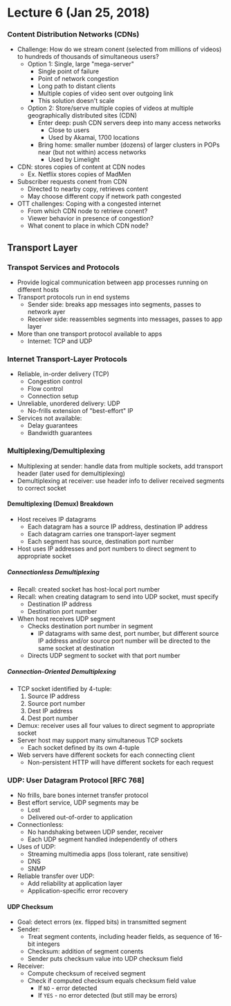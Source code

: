 # Lecture 6 (Jan 25, 2018)
### Content Distribution Networks (CDNs)
* Challenge: How do we stream conent (selected from millions of videos) to hundreds of thousands of simultaneous users?
  * Option 1: Single, large "mega-server"
    * Single point of failure
    * Point of network congestion
    * Long path to distant clients
    * Multiple copies of video sent over outgoing link
    * This solution doesn't scale
  * Option 2: Store/serve multiple copies of videos at multiple geographically distributed sites (CDN)
    * Enter deep: push CDN servers deep into many access networks
      * Close to users
      * Used by Akamai, 1700 locations
    * Bring home: smaller number (dozens) of larger clusters in POPs near (but not within) access networks
      * Used by Limelight
* CDN: stores copies of content at CDN nodes
  * Ex. Netflix stores copies of MadMen
* Subscriber requests conent from CDN
  * Directed to nearby copy, retrieves content
  * May choose different copy if network path congested
* OTT challenges: Coping with a congested internet
  * From which CDN node to retrieve conent?
  * Viewer behavior in presence of congestion?
  * What conent to place in which CDN node?
## Transport Layer
### Transpot Services and Protocols
* Provide logical communication between app processes running on different hosts
* Transport protocols run in end systems
  * Sender side: breaks app messages into segments, passes to network ayer
  * Receiver side: reassembles segments into messages, passes to app layer
* More than one transport protocol available to apps
  * Internet: TCP and UDP
### Internet Transport-Layer Protocols
* Reliable, in-order delivery (TCP)
  * Congestion control
  * Flow control
  * Connection setup
* Unreliable, unordered delivery: UDP
  * No-frills extension of "best-effort" IP
* Services not available:
  * Delay guarantees
  * Bandwidth guarantees
### Multiplexing/Demultiplexing
* Multiplexing at sender: handle data from multiple sockets, add transport header (later used for demultiplexing)
* Demultiplexing at receiver: use header info to deliver received segments to correct socket
#### Demultiplexing (Demux) Breakdown
* Host receives IP datagrams
  * Each datagram has a source IP address, destination IP address
  * Each datagram carries one transport-layer segment
  * Each segment has source, destination port number
* Host uses IP addresses and port numbers to direct segment to appropriate socket
##### Connectionless Demultiplexing
* Recall: created socket has host-local port number
* Recall: when creating datagram to send into UDP socket, must specify
  * Destination IP address
  * Destination port number
* When host receives UDP segment
  * Checks destination port number in segment
    * IP datagrams with same dest, port number, but different source IP address and/or source port number will be directed to the same socket at destination
  * Directs UDP segment to socket with that port number
##### Connection-Oriented Demultiplexing
* TCP socket identified by 4-tuple:
  1. Source IP address
  2. Source port number
  3. Dest IP address
  4. Dest port number
* Demux: receiver uses all four values to direct segment to appropriate socket
* Server host may support many simultaneous TCP sockets
  * Each socket defined by its own 4-tuple
* Web servers have different sockets for each connecting client
  * Non-persistent HTTP will have different sockets for each request
### UDP: User Datagram Protocol [RFC 768]
* No frills, bare bones internet transfer protocol
* Best effort service, UDP segments may be
  * Lost
  * Delivered out-of-order to application
* Connectionless: 
  * No handshaking between UDP sender, receiver
  * Each UDP segment handled independently of others
* Uses of UDP:
  * Streaming multimedia apps (loss tolerant, rate sensitive)
  * DNS
  * SNMP
* Reliable transfer over UDP:
  * Add reliability at application layer
  * Application-specific error recovery
#### UDP Checksum
* Goal: detect errors (ex. flipped bits) in transmitted segment
* Sender:
  * Treat segment contents, including header fields, as sequence of 16-bit integers
  * Checksum: addition of segment conents
  * Sender puts checksum value into UDP checksum field
* Receiver:
  * Compute checksum of received segment
  * Check if computed checksum equals checksum field value
    * If `NO` - error detected
    * If `YES` - no error detected (but still may be errors)

